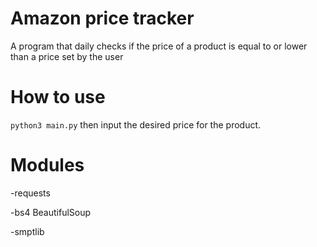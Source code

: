 # Amazon price tracker
A program that daily checks if the price of a 
product is equal to or lower than a price set by the user

# How to use
`python3 main.py` then input the desired price for the product.

# Modules
-requests

-bs4 BeautifulSoup

-smptlib